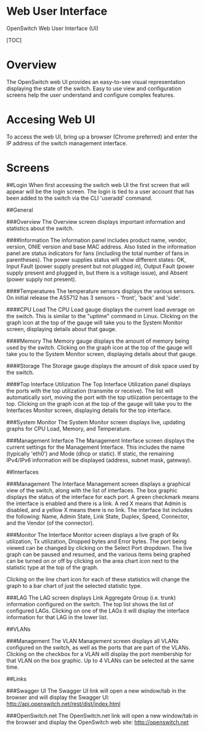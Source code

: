 Web User Interface
==================
OpenSwitch Web User Interface (UI)

[TOC]

# Overview
The OpenSwitch web UI provides an easy-to-see visual representation displaying the state of the switch.  Easy to use view and configuration screens help the user understand and configure complex features.

# Accesing Web UI
To access the web UI, bring up a browser (Chrome preferred) and enter the IP address of the switch management interface.

# Screens


##Login
When first accessing the switch web UI the first screen that will appear will be the login screen.  The login is tied to a user account that has been added to the switch via the CLI 'useradd' command.

##General

###Overview
The Overview screen displays important information and statistics about the switch.

####Information
The information panel includes product name, vendor, version, ONIE version and base MAC address.   Also listed in the information panel are status indicators for fans (including the total number of fans in parentheses).  The power supplies status will show different states:  OK, Input Fault (power supply present but not plugged in), Output Fault (power supply present and plugged in, but there is a voltage issue), and Absent (power supply not present).

####Temperatures
The temperature sensors displays the various sensors.  On initial release the AS5712 has 3 sensors - 'front', 'back' and 'side'.

####CPU Load
The CPU Load gauge displays the current load average on the switch.  This is similar to the "uptime" command in Linux.  Clicking on the graph icon at the top of the gauge will take you to the System Monitor screen, displaying details about that gauge.

####Memory
The Memory gauge displays the amount of memory being used by the switch.  Clicking on the graph icon at the top of the gauge will take you to the System Monitor screen, displaying details about that gauge.

####Storage
The Storage gauge displays the amount of disk space used by the switch.

####Top Interface Utilization
The Top Interface Utilization panel displays the ports with the top utilization (transmite or receive).  The list will automatically sort, moving the port with the top utliization percentage to the top.  Clicking on the graph icon at the top of the gauge will take you to the Interfaces Monitor screen, displaying details for the top interface.

###System Monitor
The System Monitor screen displays live, updating graphs for CPU Load, Memory, and Temperature.

###Management Interface
The Management Interface screen displays the current settings for the Management Interface.  This includes the name (typically 'eth0') and Mode (dhcp or static).  If static, the remaining IPv4/IPv6 information will be displayed (address, subnet mask, gateway).

##Interfaces

###Management
The Interface Management screen displays a graphical view of the switch, along with the list of interfaces.  The box graphic displays the status of the interface for each port.  A green checkmark means the interface is enabled and there is a link.  A red X means that Admin is disabled, and a yellow X means there is no link.  The interface list includes the following:  Name, Admin State, Link State, Duplex, Speed, Connector, and the Vendor (of the connector).

###Monitor
The Interface Monitor screen displays a live graph of Rx utilization, Tx utilization, Dropped bytes and Error bytes.  The port being viewed can be changed by clicking on the Select Port dropdown.  The live graph can be paused and resumed, and the various items being graphed can be turned on or off by clicking on the area chart icon next to the statistic type at the top of the graph.

Clicking on the line chart icon for each of these statistics will change the graph to a bar chart of just the selected statistic type.

###LAG
The LAG screen displays Link Aggregate Group (i.e. trunk) information configured on the switch.  The top list shows the list of configured LAGs.  Clicking on one of the LAGs it will display the interface information for that LAG in the lower list.

##VLANs

###Management
The VLAN Management screen displays all VLANs configured on the switch, as well as the ports that are part of the VLANs.  Clicking on the checkbox for a VLAN will display the port membership for that VLAN on the box graphic.  Up to 4 VLANs can be selected at the same time.

##Links

###Swagger UI
The Swagger UI link will open a new window/tab in the browser and will display the Swagger UI:  http://api.openswitch.net/rest/dist/index.html

###OpenSwitch.net
The OpenSwitch.net link will open a new window/tab in the browser and display the OpenSwitch web site:  http://openswitch.net
